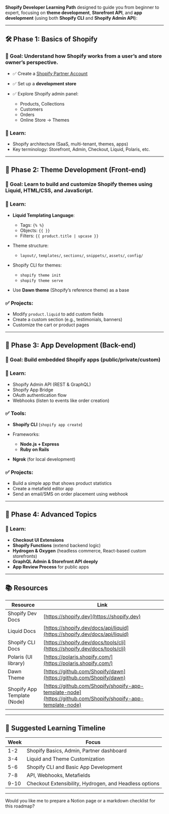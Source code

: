 **Shopify Developer Learning Path** designed to guide you from beginner to expert, focusing on **theme development**, **Storefront API**, and **app development** (using both **Shopify CLI** and **Shopify Admin API**):

---

## 🛠️ **Phase 1: Basics of Shopify**

### 🔹 Goal: Understand how Shopify works from a user’s and store owner’s perspective.

* ✅ Create a [Shopify Partner Account](https://partners.shopify.com/)
* ✅ Set up a **development store**
* ✅ Explore Shopify admin panel:

  * Products, Collections
  * Customers
  * Orders
  * Online Store → Themes

### 📘 Learn:

* Shopify architecture (SaaS, multi-tenant, themes, apps)
* Key terminology: Storefront, Admin, Checkout, Liquid, Polaris, etc.

---

## 🧱 **Phase 2: Theme Development (Front-end)**

### 🔹 Goal: Learn to build and customize Shopify themes using **Liquid**, **HTML/CSS**, and **JavaScript**.

### 📘 Learn:

* **Liquid Templating Language**:

  * Tags: `{% %}`
  * Objects: `{{ }}`
  * Filters: `{{ product.title | upcase }}`
* Theme structure:

  * `layout/`, `templates/`, `sections/`, `snippets/`, `assets/`, `config/`
* Shopify CLI for themes:

  * `shopify theme init`
  * `shopify theme serve`
* Use **Dawn theme** (Shopify’s reference theme) as a base

### ✅ Projects:

* Modify `product.liquid` to add custom fields
* Create a custom section (e.g., testimonials, banners)
* Customize the cart or product pages

---

## 🧠 **Phase 3: App Development (Back-end)**

### 🔹 Goal: Build embedded Shopify apps (public/private/custom)

### 📘 Learn:

* Shopify Admin API (REST & GraphQL)
* Shopify App Bridge
* OAuth authentication flow
* Webhooks (listen to events like order creation)

### ✅ Tools:

* **Shopify CLI** (`shopify app create`)
* Frameworks:

  * **Node.js + Express**
  * **Ruby on Rails**
* **Ngrok** (for local development)

### ✅ Projects:

* Build a simple app that shows product statistics
* Create a metafield editor app
* Send an email/SMS on order placement using webhook

---

## 🔐 **Phase 4: Advanced Topics**

### 📘 Learn:

* **Checkout UI Extensions**
* **Shopify Functions** (extend backend logic)
* **Hydrogen & Oxygen** (headless commerce, React-based custom storefronts)
* **GraphQL Admin & Storefront API deeply**
* **App Review Process** for public apps

---

## 📚 Resources

| Resource                    | Link                                                                                                         |
| --------------------------- | ------------------------------------------------------------------------------------------------------------ |
| Shopify Dev Docs            | [https://shopify.dev](https://shopify.dev)                                                                   |
| Liquid Docs                 | [https://shopify.dev/docs/api/liquid](https://shopify.dev/docs/api/liquid)                                   |
| Shopify CLI Docs            | [https://shopify.dev/docs/tools/cli](https://shopify.dev/docs/tools/cli)                                     |
| Polaris (UI library)        | [https://polaris.shopify.com/](https://polaris.shopify.com/)                                                 |
| Dawn Theme                  | [https://github.com/Shopify/dawn](https://github.com/Shopify/dawn)                                           |
| Shopify App Template (Node) | [https://github.com/Shopify/shopify-app-template-node](https://github.com/Shopify/shopify-app-template-node) |

---

## 🔄 Suggested Learning Timeline

| Week | Focus                                                  |
| ---- | ------------------------------------------------------ |
| 1-2  | Shopify Basics, Admin, Partner dashboard               |
| 3-4  | Liquid and Theme Customization                         |
| 5-6  | Shopify CLI and Basic App Development                  |
| 7-8  | API, Webhooks, Metafields                              |
| 9-10 | Checkout Extensibility, Hydrogen, and Headless options |

---

Would you like me to prepare a Notion page or a markdown checklist for this roadmap?
